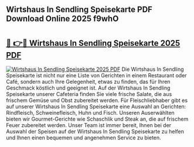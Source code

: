 ## Wirtshaus In Sendling Speisekarte PDF Download Online 2025 f9whO

# <h2><a href="http://gcafz1.nevu.top/?p=Wirtshaus+In+Sendling+Speisekarte">🔗 👉🔴 Wirtshaus In Sendling Speisekarte 2025 PDF</a></h2>

[![Wirtshaus In Sendling Speisekarte 2025 PDF](https://i.imgur.com/dBaPXMq.png)](http://gcafz1.nevu.top/?p=Wirtshaus+In+Sendling+Speisekarte)
Die Wirtshaus In Sendling Speisekarte ist nicht nur eine Liste von Gerichten in einem Restaurant oder Café, sondern auch Ihre Gelegenheit, etwas zu finden, das für Ihren Geschmack köstlich und geeignet ist. Auf der Wirtshaus In Sendling Speisekarte unserer Cafeteria finden Sie viele frische Salate, die aus frischem Gemüse und Obst zubereitet werden. Für Fleischliebhaber gibt es auf unserer Wirtshaus In Sendling Speisekarte eine Auswahl an Gerichten: Rindfleisch, Schweinefleisch, Huhn und Fisch. Unseren Auserwählten bieten wir Gourmet-Gerichte wie Schaschlik und Steak an, die auf frischem Feuer zubereitet werden. Unser Team ist immer bereit, Ihnen bei der Auswahl der Speisen auf der Wirtshaus In Sendling Speisekarte zu helfen und Ihnen einen bequemen und angenehmen Service zu bieten.

